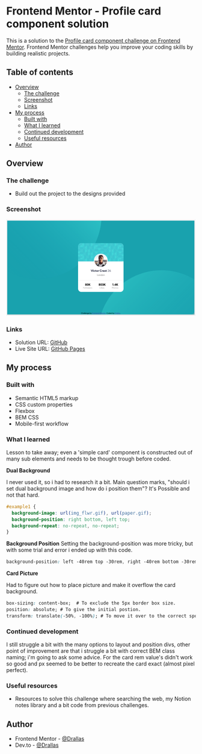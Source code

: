 # Frontend Mentor - Profile card component solution

This is a solution to the [Profile card component challenge on Frontend Mentor](https://www.frontendmentor.io/challenges/profile-card-component-cfArpWshJ). Frontend Mentor challenges help you improve your coding skills by building realistic projects. 

## Table of contents

- [Overview](#overview)
  - [The challenge](#the-challenge)
  - [Screenshot](#screenshot)
  - [Links](#links)
- [My process](#my-process)
  - [Built with](#built-with)
  - [What I learned](#what-i-learned)
  - [Continued development](#continued-development)
  - [Useful resources](#useful-resources)
- [Author](#author)



## Overview

### The challenge

- Build out the project to the designs provided

### Screenshot

![](images/screenshot.png)

### Links

- Solution URL: [GitHub](https://github.com/Drallas/Profile-Card-Component)
- Live Site URL: [GitHub Pages](https://github.com/Drallas/Profile-Card-Component)

## My process

### Built with

- Semantic HTML5 markup
- CSS custom properties
- Flexbox
- BEM CSS
- Mobile-first workflow

### What I learned

Lesson to take away; even a 'simple card' component is constructed out of many sub elements and needs to be thought trough before coded.

**Dual Background**

I never used it, so i had to research it a bit. Main question marks, "should i set dual background image and how do i position them"? It's Possible and not that hard.

```css
#example1 {
  background-image: url(img_flwr.gif), url(paper.gif);
  background-position: right bottom, left top;
  background-repeat: no-repeat, no-repeat;
}
```

**Background Position**
Setting the background-position was more tricky, but with some trial and error i ended up with this code.

```css
background-position: left -40rem top -30rem, right -40rem bottom -30rem;
```

**Card Picture**

Had to figure out how to place picture and make it overflow the card background. 

```css
box-sizing: content-box;  # To exclude the 5px border box size.
position: absolute;	# To give the initial postion.
transform: translate(-50%, -100%); # To move it over to the correct spot.
```

### Continued development

I still struggle a bit with the many options to layout and position divs, other point of improvement are that i struggle a bit with correct BEM class naming; i'm going to ask some advice. For the card rem value's didn't work so good and px seemed to be better to recreate the card exact (almost pixel perfect).

### Useful resources

- Resources to solve this challenge where searching the web, my Notion notes library and a bit code from previous challenges. 

## Author

- Frontend Mentor - [@Drallas](https://www.frontendmentor.io/profile/Drallas)
- Dev.to - [@Drallas](https://dev.to/drallas)


